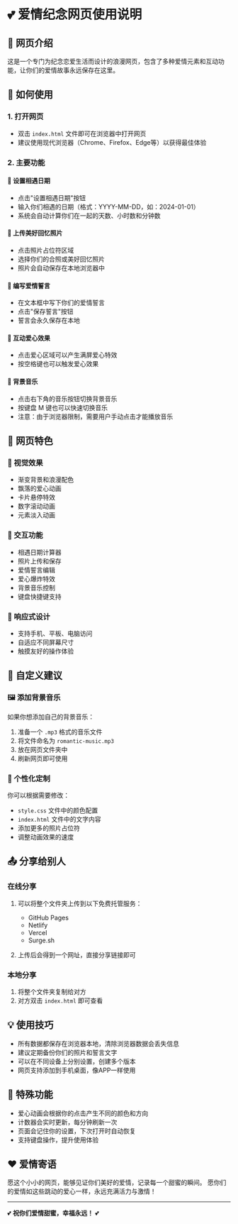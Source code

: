 # 💕 爱情纪念网页使用说明

## 🌟 网页介绍

这是一个专门为纪念恋爱生活而设计的浪漫网页，包含了多种爱情元素和互动功能，让你们的爱情故事永远保存在这里。

## 🚀 如何使用

### 1. 打开网页
- 双击 `index.html` 文件即可在浏览器中打开网页
- 建议使用现代浏览器（Chrome、Firefox、Edge等）以获得最佳体验

### 2. 主要功能

#### 📅 设置相遇日期
- 点击"设置相遇日期"按钮
- 输入你们相遇的日期（格式：YYYY-MM-DD，如：2024-01-01）
- 系统会自动计算你们在一起的天数、小时数和分钟数

#### 📸 上传美好回忆照片
- 点击照片占位符区域
- 选择你们的合照或美好回忆照片
- 照片会自动保存在本地浏览器中

#### 💌 编写爱情誓言
- 在文本框中写下你们的爱情誓言
- 点击"保存誓言"按钮
- 誓言会永久保存在本地

#### 💖 互动爱心效果
- 点击爱心区域可以产生满屏爱心特效
- 按空格键也可以触发爱心效果

#### 🎵 背景音乐
- 点击右下角的音乐按钮切换背景音乐
- 按键盘 M 键也可以快速切换音乐
- 注意：由于浏览器限制，需要用户手动点击才能播放音乐

## 🎨 网页特色

### 🌈 视觉效果
- 渐变背景和浪漫配色
- 飘落的爱心动画
- 卡片悬停特效
- 数字滚动动画
- 元素淡入动画

### 💫 交互功能
- 相遇日期计算器
- 照片上传和保存
- 爱情誓言编辑
- 爱心爆炸特效
- 背景音乐控制
- 键盘快捷键支持

### 📱 响应式设计
- 支持手机、平板、电脑访问
- 自适应不同屏幕尺寸
- 触摸友好的操作体验

## 🔧 自定义建议

### 🖼️ 添加背景音乐
如果你想添加自己的背景音乐：
1. 准备一个 `.mp3` 格式的音乐文件
2. 将文件命名为 `romantic-music.mp3`
3. 放在网页文件夹中
4. 刷新网页即可使用

### 🎨 个性化定制
你可以根据需要修改：
- `style.css` 文件中的颜色配置
- `index.html` 文件中的文字内容
- 添加更多的照片占位符
- 调整动画效果的速度

## 📤 分享给别人

### 在线分享
1. 可以将整个文件夹上传到以下免费托管服务：
   - GitHub Pages
   - Netlify
   - Vercel
   - Surge.sh

2. 上传后会得到一个网址，直接分享链接即可

### 本地分享
1. 将整个文件夹复制给对方
2. 对方双击 `index.html` 即可查看

## 💡 使用技巧

- 所有数据都保存在浏览器本地，清除浏览器数据会丢失信息
- 建议定期备份你们的照片和誓言文字
- 可以在不同设备上分别设置，创建多个版本
- 网页支持添加到手机桌面，像APP一样使用

## 🎉 特殊功能

- 爱心动画会根据你的点击产生不同的颜色和方向
- 计数器会实时更新，每分钟刷新一次
- 页面会记住你的设置，下次打开时自动恢复
- 支持键盘操作，提升使用体验

## ❤️ 爱情寄语

愿这个小小的网页，能够见证你们美好的爱情，记录每一个甜蜜的瞬间。
愿你们的爱情如这些跳动的爱心一样，永远充满活力与激情！

---

💕 **祝你们爱情甜蜜，幸福永远！** 💕
